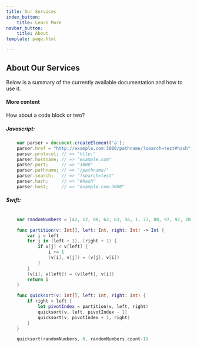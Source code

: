 ```yaml
---
title: Our Services
index_button:
    title: Learn More
navbar_button:
    title: About
template: page.html

---
```


## About Our Services

Below is a summary of the currently available documentation and how to use it.

#### More content

How about a code block or two?

##### Javascript:

```js
    var parser = document.createElement('a');
    parser.href = "http://example.com:3000/pathname/?search=test#hash";
    parser.protocol; // => "http:"
    parser.hostname; // => "example.com"
    parser.port;     // => "3000"
    parser.pathname; // => "/pathname/"
    parser.search;   // => "?search=test"
    parser.hash;     // => "#hash"
    parser.host;     // => "example.com:3000"
```

##### Swift:

```swift

    var randomNumbers = [42, 12, 88, 62, 63, 56, 1, 77, 88, 97, 97, 20, 45, 91, 62, 2, 15, 31, 59, 5]

    func partition(v: Int[], left: Int, right: Int) -> Int {
        var i = left
        for j in (left + 1)..(right + 1) {
            if v[j] < v[left] {
                i += 1
                (v[i], v[j]) = (v[j], v[i])
            }
        }
        (v[i], v[left]) = (v[left], v[i])
        return i
    }

    func quicksort(v: Int[], left: Int, right: Int) {
        if right > left {
            let pivotIndex = partition(v, left, right)
            quicksort(v, left, pivotIndex - 1)
            quicksort(v, pivotIndex + 1, right)
        }
    }

    quicksort(randomNumbers, 0, randomNumbers.count-1)
```